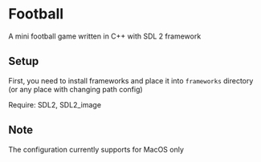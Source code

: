 # Football

A mini football game written in C++ with SDL 2 framework

## Setup

First, you need to install frameworks and place it into `frameworks` directory (or any place with changing path config)

Require: SDL2, SDL2_image

## Note

The configuration currently supports for MacOS only
